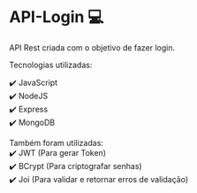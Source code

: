 # API-Login 💻

API Rest criada com o objetivo de fazer login.

Tecnologias utilizadas:

✔️ JavaScript<br>
✔️ NodeJS<br>
✔️ Express<br>
✔️ MongoDB<br>

Também foram utilizadas:<br>
✔️ JWT (Para gerar Token)<br>
✔️ BCrypt (Para criptografar senhas)<br>
✔️ Joi (Para validar e retornar erros de validação)
